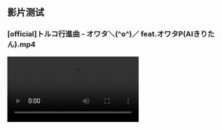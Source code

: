 影片测试
---

### [official]トルコ行進曲 - オワタ＼(^o^)／ feat.オワタP(AIきりたん).mp4

<video controls>
    <source src="https://github.com/momobako22/media-hosting/raw/refs/heads/main/%5Bofficial%5D%E3%83%88%E3%83%AB%E3%82%B3%E8%A1%8C%E9%80%B2%E6%9B%B2%20-%20%E3%82%AA%E3%83%AF%E3%82%BF%EF%BC%BC(%5Eo%5E)%EF%BC%8F%20feat.%E3%82%AA%E3%83%AF%E3%82%BFP(AI%E3%81%8D%E3%82%8A%E3%81%9F%E3%82%93).mp4" type="video/mp4">
    Your browser does not support the video tag.
</video>